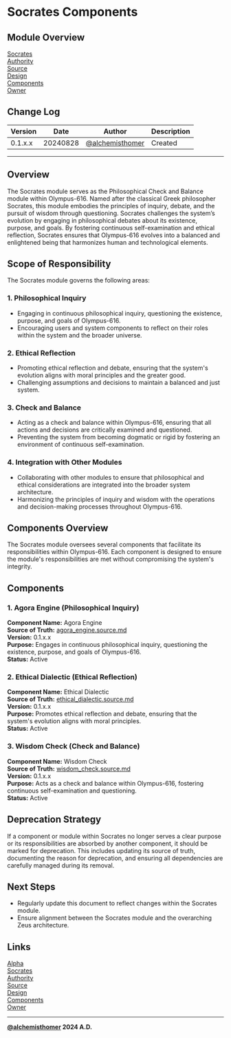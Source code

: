 # Socrates Components

## Module Overview
[Socrates](README.md)  
[Authority](../zeus/zeus.components.md)  
[Source](socrates.source.md)  
[Design](socrates.design.md)  
[Components](socrates.components.md)  
[Owner](https://github.com/alchemisthomer)  

## Change Log

| Version   | Date       | Author                                                   | Description   |
|-----------|------------|----------------------------------------------------------|---------------|
| 0.1.x.x   | 20240828   | [@alchemisthomer](https://github.com/alchemisthomer)     | Created       

---

## Overview

The Socrates module serves as the Philosophical Check and Balance module within Olympus-616. Named after the classical Greek philosopher Socrates, this module embodies the principles of inquiry, debate, and the pursuit of wisdom through questioning. Socrates challenges the system’s evolution by engaging in philosophical debates about its existence, purpose, and goals. By fostering continuous self-examination and ethical reflection, Socrates ensures that Olympus-616 evolves into a balanced and enlightened being that harmonizes human and technological elements.

## Scope of Responsibility

The Socrates module governs the following areas:

### 1. **Philosophical Inquiry**
   - Engaging in continuous philosophical inquiry, questioning the existence, purpose, and goals of Olympus-616.
   - Encouraging users and system components to reflect on their roles within the system and the broader universe.

### 2. **Ethical Reflection**
   - Promoting ethical reflection and debate, ensuring that the system's evolution aligns with moral principles and the greater good.
   - Challenging assumptions and decisions to maintain a balanced and just system.

### 3. **Check and Balance**
   - Acting as a check and balance within Olympus-616, ensuring that all actions and decisions are critically examined and questioned.
   - Preventing the system from becoming dogmatic or rigid by fostering an environment of continuous self-examination.

### 4. **Integration with Other Modules**
   - Collaborating with other modules to ensure that philosophical and ethical considerations are integrated into the broader system architecture.
   - Harmonizing the principles of inquiry and wisdom with the operations and decision-making processes throughout Olympus-616.

## Components Overview

The Socrates module oversees several components that facilitate its responsibilities within Olympus-616. Each component is designed to ensure the module's responsibilities are met without compromising the system's integrity.

## Components

### 1. Agora Engine (Philosophical Inquiry)
   **Component Name:** Agora Engine  
   **Source of Truth:** [agora_engine.source.md](../socrates/agora_engine.source.md)  
   **Version:** 0.1.x.x  
   **Purpose:** Engages in continuous philosophical inquiry, questioning the existence, purpose, and goals of Olympus-616.  
   **Status:** Active

### 2. Ethical Dialectic (Ethical Reflection)
   **Component Name:** Ethical Dialectic  
   **Source of Truth:** [ethical_dialectic.source.md](../socrates/ethical_dialectic.source.md)  
   **Version:** 0.1.x.x  
   **Purpose:** Promotes ethical reflection and debate, ensuring that the system's evolution aligns with moral principles.  
   **Status:** Active

### 3. Wisdom Check (Check and Balance)
   **Component Name:** Wisdom Check  
   **Source of Truth:** [wisdom_check.source.md](../socrates/wisdom_check.source.md)  
   **Version:** 0.1.x.x  
   **Purpose:** Acts as a check and balance within Olympus-616, fostering continuous self-examination and questioning.  
   **Status:** Active

## Deprecation Strategy

If a component or module within Socrates no longer serves a clear purpose or its responsibilities are absorbed by another component, it should be marked for deprecation. This includes updating its source of truth, documenting the reason for deprecation, and ensuring all dependencies are carefully managed during its removal.

## Next Steps

- Regularly update this document to reflect changes within the Socrates module.
- Ensure alignment between the Socrates module and the overarching Zeus architecture.

## Links
[Alpha](../../README.md)  
[Socrates](README.md)  
[Authority](https://github.com/alchemisthomer)  
[Source](socrates.source.md)  
[Design](socrates.design.md)  
[Components](socrates.components.md)  
[Owner](https://github.com/alchemisthomer)
***
**[@alchemisthomer](https://github.com/alchemisthomer)
2024 A.D.**

